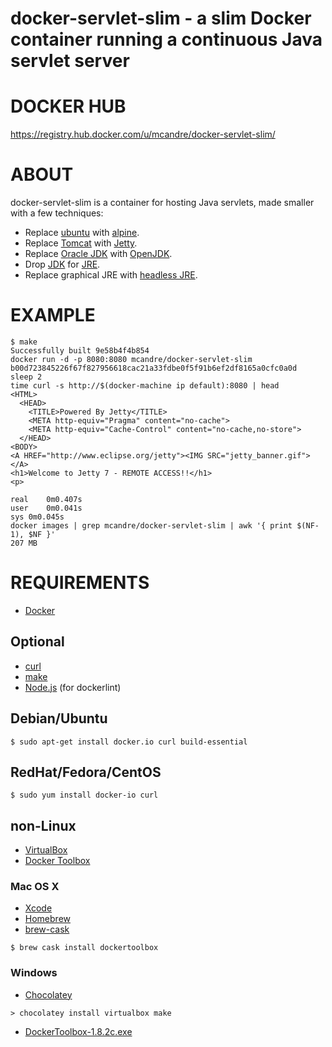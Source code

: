 # docker-servlet-slim - a slim Docker container running a continuous Java servlet server

# DOCKER HUB

https://registry.hub.docker.com/u/mcandre/docker-servlet-slim/

# ABOUT

docker-servlet-slim is a container for hosting Java servlets, made smaller with a few techniques:

* Replace [ubuntu](https://registry.hub.docker.com/_/ubuntu/) with [alpine](https://registry.hub.docker.com/_/alpine/).
* Replace [Tomcat](http://tomcat.apache.org/) with [Jetty](http://eclipse.org/jetty/).
* Replace [Oracle JDK](http://www.oracle.com/technetwork/java/javase/downloads/jre7-downloads-1880261.html) with [OpenJDK](http://openjdk.java.net/).
* Drop [JDK](http://www.oracle.com/technetwork/java/javase/downloads/jdk7-downloads-1880260.html) for [JRE](http://www.oracle.com/technetwork/java/javase/downloads/jre7-downloads-1880261.html).
* Replace graphical JRE with [headless JRE](http://packages.ubuntu.com/search?keywords=openjdk-7-jre-headless&searchon=names).

# EXAMPLE

```
$ make
Successfully built 9e58b4f4b854
docker run -d -p 8080:8080 mcandre/docker-servlet-slim
b00d723845226f67f827956618cac21a33fdbe0f5f91b6ef2df8165a0cfc0a0d
sleep 2
time curl -s http://$(docker-machine ip default):8080 | head
<HTML>
  <HEAD>
    <TITLE>Powered By Jetty</TITLE>
    <META http-equiv="Pragma" content="no-cache">
    <META http-equiv="Cache-Control" content="no-cache,no-store">
  </HEAD>
<BODY>
<A HREF="http://www.eclipse.org/jetty"><IMG SRC="jetty_banner.gif"></A>
<h1>Welcome to Jetty 7 - REMOTE ACCESS!!</h1>
<p>

real	0m0.407s
user	0m0.041s
sys	0m0.045s
docker images | grep mcandre/docker-servlet-slim | awk '{ print $(NF-1), $NF }'
207 MB
```

# REQUIREMENTS

* [Docker](https://www.docker.com/)

## Optional

* [curl](http://curl.haxx.se/)
* [make](http://www.gnu.org/software/make/)
* [Node.js](https://nodejs.org/en/) (for dockerlint)

## Debian/Ubuntu

```
$ sudo apt-get install docker.io curl build-essential
```

## RedHat/Fedora/CentOS

```
$ sudo yum install docker-io curl
```

## non-Linux

* [VirtualBox](https://www.virtualbox.org/)
* [Docker Toolbox](https://www.docker.com/toolbox)

### Mac OS X

* [Xcode](http://itunes.apple.com/us/app/xcode/id497799835?ls=1&mt=12)
* [Homebrew](http://brew.sh/)
* [brew-cask](http://caskroom.io/)

```
$ brew cask install dockertoolbox
```

### Windows

* [Chocolatey](https://chocolatey.org/)

```
> chocolatey install virtualbox make
```

* [DockerToolbox-1.8.2c.exe](https://github.com/docker/toolbox/releases/download/v1.8.2c/DockerToolbox-1.8.2c.exe)
